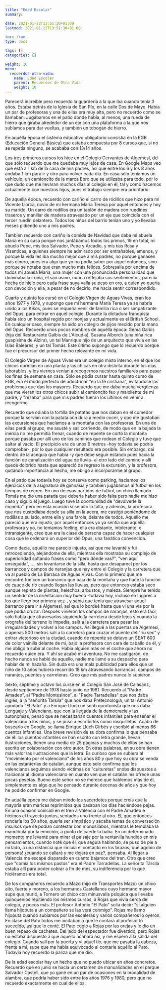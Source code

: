 ```yaml
---
title: "Edad Escolar"
summary:

date: 2021-01-22T13:51:30+01:00
lastmod: 2021-01-22T13:51:30+01:00

toc: true
type: docs

tags: []
categories: []

weight: 10
menu:
  recuerdos-otra-vida:
    name: Edad Escolar
    parent: Recuerdos de Otra Vida
    weight: 10
---
```


Parecerá increíble pero recuerdo la guardería a la que iba cuando tenía 3 años. Estaba detrás de la Iglesia de San Pío, en la calle Dos de Mayo. Había un par de profesoras y una de ellas era muy alta, pero no recuerdo como se llamaban. Jugábamos en el patio donde había, al menos, una rueda de hierro que giraba alrededor de un eje con una plataforma a la que nos subíamos para dar vueltas, y también un tobogán de hierro.

En aquélla época el sistema educativo obligatorio consistía en la EGB (Educación General Básica) que estaba compuesta por 8 cursos que, si no se repetía ninguno, se acababa con 13/14 años.

Los tres primeros cursos los hice en el Colegio Cervantes de Algemesí, del que sólo recuerdo que me quedaba muy lejos de casa. En Google Maps veo que está a 1 km de la casa de mis padres, así que entre los 6 y los 8 años andaba 1 km para ir y otro para volver cada día. En casa sólo teníamos un vehículo, un camioncito de la marca Ebro que se utilizaba para todo, por lo que dudo que me llevaran muchos días al colegio en él, tal y como hacemos actualmente con nuestros hijos, pues el trabajo siempre era prioritario.

De aquélla época, recuerdo con cariño el carro de rodillos que hizo para mi Vicente Llorca, novio de mi hermana María Teresa por aquel entonces y hoy su marido. Un carro de rodillos era un tablón de madera con ruedines traseros y manillar de madera atravesado por un eje que coincidía con el tercer ruedín delantero. Todos los niños del barrio tenían uno y yo llevaba meses pidiendo uno a mis padres.

También recuerdo con cariño la comida de Navidad que daba mi abuela María en su casa porque nos juntábamos todos los primos, 19 en total, mi abuelo Pepe, mis tíos Salvador, Pepe y Arcadio, y mis tías Rosa y Visanticas, a quienes siempre he admirado por ser entrañables, amenos, y porque la vida les iba mucho mejor que a mis padres, no porque ganasen más dinero, pues era algo que yo no podía saber por aquel entonces, sino porque se notaba que eran mucho más felices. Sobresalía por encima de todos mi abuela María, una mujer con una pronunciada personalidad que dominaba la ironía, el sarcasmo, nunca reflejaba sus sentimientos, parecía hecha de hielo pero cada frase suya valía su peso en oro, a quien yo quería con devoción y ella, a pesar de no decirlo, me hacía sentir correspondido.

Cuarto y quinto los cursé en el Colegio Virgen de Aguas Vivas, eran los años 1977 y 1978, y supongo que mi hermana María Teresa ya se habría unido a los Kikos, pues se requería venir de familia rica o ser simpatizante del Opus, para entrar en aquel colegio. Durante la dictadura franquista había sido un hospital regido por monjas y actualmente es el British School. En cualquier caso, siempre ha sido un colegio de pijos mecido por la mano del Opus. Recuerdo unos pocos nombres de aquélla época: Gema Galbis (hija del Restaurante Galbis de L'Alcudia), Susana Alborch (una niña rica guapísima de Alzira), un tal Manrique hijo de un arquitecto que vivía en las Islas Baleares, y un tal Tomás. Este último supongo que lo recuerdo porque fue el precursor del primer hecho relevante en mi vida.

El Colegio Virgen de Aguas Vivas era un colegio mixto interno, en el que los chicos dormían en una planta y las chicas en otra distinta durante los días laborables, y los viernes venían a recogernos nuestros familiares para pasar los fines de semana en casa. Sólo se podía cursar hasta quinto curso de EGB, era el modo perfecto de adoctrinar "en la fe cristiana", evitándose los problemas que dan los mayores. Recuerdo que me daba mucha vergüenza que me vieran los otros chicos subir al camioncito feo y maloliente de mi padre, y "rezaba" para que mis padres fueran los últimos en venir a recogerme.

Recuerdo que odiaba la tortilla de patatas que nos daban en el comedor porque la servían con la patata aún dura a medio cocer, y que me gustaban las excursiones que hacíamos a la montaña con las profesoras. En una de ellas perdí al grupo, me asusté y salí corriendo, de modo que en la bajada la inercia no me permitía frenar, cuando de repente se cortó la montaña porque pasaba por allí uno de los caminos que rodean el Colegio y tuve que saltar al vacío. El precipicio era de unos 6 metros -hoy todavía se podría comprobar-, por lo que cualquier resultado era posible. Sin embargo, caí dentro de la acequia que había -y que debe seguir estando pues hacía la función de canalización del agua de lluvia- al otro lado del camino y allí quedé dolorido hasta que apareció de regreso la excursión, y la profesora, quitando importancia al hecho, me obligó a incorporarme al grupo.

En el patio que todavía hoy se conserva como parking, hacíamos los ejercicios de la asignatura de gimnasia y también jugábamos al futbol en los tiempos de recreo. En uno de esos partidos de futbol, un chico llamado Tomás me dio una patada que debería haber sido falta pero nadie me hizo caso y siguió el juego. Luego tuve la oportunidad de "devolverle la moneda", pero en esta ocasión sí se pitó la falta, y además, la profesora que nos custodiaba desde su silla en la acera, me castigó poniéndome de rodillas a su lado, entre ella y una farola, delante de todos. Aquéllo me pareció que era injusto, por aquel entonces yo ya sentía que aquélla profesora y yo, no teníamos feeling, ella era distante, intolerante, e intransigente, creo que era la clase de persona capaz de hacer cualquier cosa que le ordenara un superior del Opus, una fanática convencida.

Como decía, aquéllo me pareció injusto, así que me levanté y fui retrocediendo, alejándome de ella, mientras ella mostraba su complejo de superioridad soltando frases como "pero dónde vas?", "ven aquí enseguida", ..., sin levantarse de la silla, hasta que desaparecí por los barrancos y campos de naranjas que hay entre el Colegio y la carretera que va al pueblo de La Barraca de Aguas Vivas. Con lo primero que me encontré fue con un barranco que baja de la montaña y que hace la función de cauce de río cuando llegan las lluvias, pero que entonces estaba seco aunque repleto de plantas, helechos, arbustos, y maleza. Siempre he tenido un sentido de la orientación muy bueno -todavía hoy, incluso en lugares a los que llego por primera vez-, y sabía que tenía que atravesar aquel barranco para ir a Algemesí, así que lo bordeé hasta que vi una vía por la que podía cruzar. Después vinieron los campos de naranjos, esto era fácil, sólo había que atravesarlos siguiendo la carretera desde lejos y cuando la orografía del terreno lo impedía, salir a la carretera para pasar las irregularidades y volver a los campos. Así llegué a las puertas de Algemesí, a apenas 500 metros salí a la carretera para cruzar el puente del "riu sec" y entrar victorioso en la ciudad, cuando de repente se detuvo un SEAT 600 de color vainilla delante de mi, bajó la profesora con cara de caballo de él, y me obligó a subir al coche. Había alguien más en el coche que ahora no recuerdo quien era. Y ahí se acabó mi aventura. No me castigaron, de hecho nunca se habló de aquello, nadie me llamó a su despacho para hablar de mi hazaña. Sin duda era una mala publicidad para ellos que un niño de 10 años hubiera recorrido 18 km atravesando barrancos, campos de naranjos, puentes y carreteras. Creo que mis padres nunca lo supieron.

Sexto, séptimo y octavo los cursé en el Colegio San José de Calasanz, desde septiembre de 1978 hasta junio de 1981. Recuerdo al "Padre Amadeo", al "Padre Montesinos", al "Padre Tarradellas" que nos daba inglés, a la "señorita Társila" que nos daba Pretecnología, un tal Antonio apodado "El Pato" y a Enrique Lluch un snob oportunista que nos daba Lenguaje y Valenciano, que con la llegada de la democracia y las autonomías, pensó que se necesitarían cuentos infantiles para enseñar el valenciano a los niños, y se puso a escribirlos como rosquilletas. Acabo de buscarlo en Google, se llama Enrique Lluch Girbés y escribió al menos 66 cuentos infantiles. Una breve revisión de su obra confirma lo que pensaba de él: los cuentos infantiles se han escrito con letra grande, llevan ilustraciones, tienen una media de 25 páginas y muchos de ellos se han escrito en colaboración con otro autor. En otras palabras, en su obra tienen más valor las ilustraciones que la letra. Es curioso que se subiera al "movimiento por el valenciano" de los años 80 y que hoy su obra se venda en las estanterías de catalán, aunque esto solo confirma que los valencianos seguimos siendo víctimas de "culturetas" snobs dispuestos a traicionar al idioma valenciano en cuanto ven que el catalán les ofrece unas pocas pesetas. Bueno este señor no se merece que hablemos más de él, simplemente es algo que he pensado durante decenas de años y que hoy he podido confirmar en Google.

En aquélla época me daban miedo los sacerdotes porque creía que la mayoría eran maricas reprimidos que pasaban los días haciéndose pajas. En una ocasión coincidí en el tren a Valencia con el Padre Amadeo e hicimos el trayecto juntos, sentados uno frente al otro. Él, que entonces rondaría los 60 años, quería ser simpático y sacaba temas de conversación insulsos que se podían contestar con monosílabos, mientras le temblaba la mandíbula por la emoción, a punto de caerle la baba. En un determinado momento me levanté para mirar el paisaje por la ventanilla hundido en mis pensamientos, cuando noté que él, que seguía hablando, se puso de pie a mi lado, a una distancia que incluía el contacto en los brazos, qué agobio de persona! ¿cuándo se callará y me dejará en paz?, pensaba. Al llegar a Valencia me escapé disparado en cuanto bajamos del tren. Otro que creo que "comía los mismos pastos" era el Padre Tarradellas. La señorita Társila estaba allí para poder cobrar a fin de mes, su indiferencia por lo que hiciéramos era total.

De los compañeros recuerdo a Mazo (hijo de Transportes Mazo) un chico alto, fuerte y moreno, a los hermanos Castellanos cuyo hermano mayor supe que murió, a Tornero un chico con minusvalía psíquica que llevaba quinquenios repitiendo los mismos cursos, a Rojas que vivía cerca del colegio, y pocos más. El profesor Antonio "El Pato" solía decir: "si alguien llama hijoputa a un compañero se las verá conmigo". Rojas me llamó hijoputa cuando subíamos por las escaleras y varios compañeros lo oyeron. En clase del Pato todos me incitaban a que le contara al profesor lo sucedido, así que lo conté. El Pato cogió a Rojas por las orejas y le dio un buen repaso de cachetes. Del lado del espectador fue divertido, pero Rojas no estaba dispuesto a que aquéllo acabará así, y me esperó a la salida del colegió. Cuando salí por la puerta y vi aquel tío, que me pasaba la cabeza, frente a mi, supe que me había equivocado al contarle aquéllo al Pato. Todavía hoy recuerdo la paliza que me dio.

De la edad escolar hay un hecho que no puedo ubicar en años concretos. Recuerdo que en junio se hacía un certamen de manualidades en el parque Salvador Castell, que yo gané en un par de ocasiones en la modalidad de alambre, que podría haber sido entre los años 1976 y 1980, pero que no recuerdo exactamente en cual de ellos.

